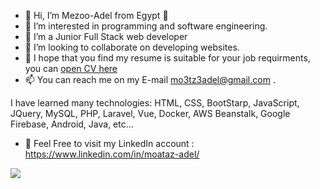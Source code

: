 - 👋 Hi, I’m Mezoo-Adel from Egypt 👋
- 👀 I’m interested in programming and software engineering.
- 🌱 I’m a Junior Full Stack web developer
- 💞️ I’m looking to collaborate on developing websites.
- 👀 I hope that you find my resume is suitable for your job requirments,
      you can <a href="https://drive.google.com/file/d/1VJtzH6DnTvXr8z5Md1BMCBe7_5ZqLSeo/view?usp=sharing">open CV here</a>
- 📫 You can reach me on my E-mail mo3tz3adel@gmail.com .

I have learned many technologies: HTML, CSS, BootStarp, JavaScript, JQuery, MySQL, PHP, Laravel, Vue, Docker, AWS Beanstalk, Google Firebase, Android, Java, etc...
- 👀 Feel Free to visit my LinkedIn account : https://www.linkedin.com/in/moataz-adel/

<img src="https://user-images.githubusercontent.com/63975219/213864832-63055fd7-f736-4a18-9ba3-6a30868409b8.PNG"/>

<!---
mezoo-adel/mezoo-adel is a ✨ special ✨ repository because its `README.md` (this file) appears on your GitHub profile.
You can click the Preview link to take a look at your changes....
-->
